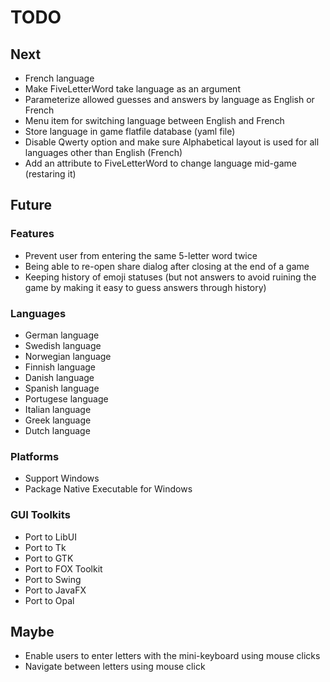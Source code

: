 # TODO

## Next

- French language
 - Make FiveLetterWord take language as an argument
 - Parameterize allowed guesses and answers by language as English or French
 - Menu item for switching language between English and French
 - Store language in game flatfile database (yaml file)
 - Disable Qwerty option and make sure Alphabetical layout is used for all languages other than English (French)
 - Add an attribute to FiveLetterWord to change language mid-game (restaring it)

## Future

### Features

- Prevent user from entering the same 5-letter word twice
- Being able to re-open share dialog after closing at the end of a game
- Keeping history of emoji statuses (but not answers to avoid ruining the game by making it easy to guess answers through history)

### Languages
- German language
- Swedish language
- Norwegian language
- Finnish language
- Danish language
- Spanish language
- Portugese language
- Italian language
- Greek language
- Dutch language

### Platforms

- Support Windows
- Package Native Executable for Windows

### GUI Toolkits

- Port to LibUI
- Port to Tk
- Port to GTK
- Port to FOX Toolkit
- Port to Swing
- Port to JavaFX
- Port to Opal

## Maybe

- Enable users to enter letters with the mini-keyboard using mouse clicks
- Navigate between letters using mouse click

